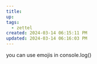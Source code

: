```yaml
---
title:
up: 
tags:
  - zettel
created: 2024-03-14 06:15:11 PM
updated: 2024-03-14 06:16:03 PM
---
```

you can use emojis in console.log()